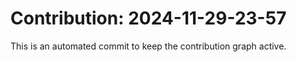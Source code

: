 # Contribution: 2024-11-29-23-57
This is an automated commit to keep the contribution graph active.
